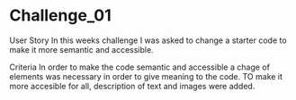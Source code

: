 # Challenge_01

User Story 
In this weeks challenge I was asked to change a starter code to make it more semantic and accessible.

Criteria 
In order to make the code semantic and accessible a chage of elements was necessary in order to give meaning to the code.
TO make it more accesible for all, description of text and images were added.
